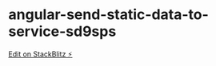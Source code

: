 # angular-send-static-data-to-service-sd9sps

[Edit on StackBlitz ⚡️](https://stackblitz.com/edit/angular-send-static-data-to-service-sd9sps)